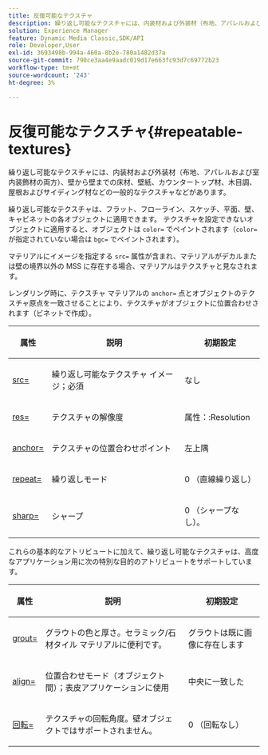 ```yaml
---
title: 反復可能なテクスチャ
description: 繰り返し可能なテクスチャには、内装材および外装材（布地、アパレルおよび室内装飾材の両方）、壁から壁までの床材、壁紙、カウンタートップ材、木目調、屋根およびサイディング材などの一般的なテクスチャなどがあります。
solution: Experience Manager
feature: Dynamic Media Classic,SDK/API
role: Developer,User
exl-id: 3693498b-994a-460a-8b2e-780a1482d37a
source-git-commit: 790ce3aa4e9aadc019d17e663fc93d7c69772b23
workflow-type: tm+mt
source-wordcount: '243'
ht-degree: 3%

---
```


# 反復可能なテクスチャ{#repeatable-textures}

繰り返し可能なテクスチャには、内装材および外装材（布地、アパレルおよび室内装飾材の両方）、壁から壁までの床材、壁紙、カウンタートップ材、木目調、屋根およびサイディング材などの一般的なテクスチャなどがあります。

繰り返し可能なテクスチャは、フラット、フローライン、スケッチ、平面、壁、キャビネットの各オブジェクトに適用できます。 テクスチャを設定できないオブジェクトに適用すると、オブジェクトは `color=` でペイントされます（`color=` が指定されていない場合は `bgc=` でペイントされます）。

マテリアルにイメージを指定する `src=` 属性が含まれ、マテリアルがデカルまたは壁の境界以外の MSS に存在する場合、マテリアルはテクスチャと見なされます。

レンダリング時に、テクスチャ マテリアルの `anchor=` 点とオブジェクトのテクスチャ原点を一致させることにより、テクスチャがオブジェクトに位置合わせされます（ビネットで作成）。

<table id="table_992A6E93E4274B598A236F8F728F017A"> 
 <thead> 
  <tr> 
   <th colname="col1" class="entry"> <p>属性 </p> </th> 
   <th colname="col2" class="entry"> <p>説明 </p> </th> 
   <th colname="col3" class="entry"> <p>初期設定 </p> </th> 
  </tr> 
 </thead>
 <tbody> 
  <tr> 
   <td colname="col1"> <p> <a href="../../../../../../ir-api/http-protocol/image-rendering-api-ref/c-ir-http-protocol-ref/c-ir-http-protocol-command-reference/r-ir-src.md#reference-62c98abad22149d68d405ed6aaff8272" type="reference" format="dita" scope="local"> <span class="codeph"> src= </span> </a> </p> </td> 
   <td colname="col2"> <p>繰り返し可能なテクスチャ イメージ；必須 </p> </td> 
   <td colname="col3"> <p>なし </p> </td> 
  </tr> 
  <tr> 
   <td colname="col1"> <p> <a href="../../../../../../ir-api/http-protocol/image-rendering-api-ref/c-ir-http-protocol-ref/c-ir-http-protocol-command-reference/r-ir-res.md#reference-0ad9de8887144c83a6db97b4994f7c04" type="reference" format="dita" scope="local"> <span class="codeph"> res= </span> </a> </p> </td> 
   <td colname="col2"> <p>テクスチャの解像度 </p> </td> 
   <td colname="col3"> <span class="codeph"> 属性：:Resolution </span> </td> 
  </tr> 
  <tr> 
   <td colname="col1"> <p> <a href="../../../../../../ir-api/http-protocol/image-rendering-api-ref/c-ir-http-protocol-ref/c-ir-http-protocol-command-reference/r-ir-http-anchor.md#reference-d53923d785c9442997dc7f2199524c26" type="reference" format="dita" scope="local"> <span class="codeph"> anchor= </span> </a> </p> </td> 
   <td colname="col2"> <p>テクスチャの位置合わせポイント </p> </td> 
   <td colname="col3"> <p>左上隅 </p> </td> 
  </tr> 
  <tr> 
   <td colname="col1"> <p> <a href="../../../../../../ir-api/http-protocol/image-rendering-api-ref/c-ir-http-protocol-ref/c-ir-http-protocol-command-reference/r-ir-http-repeat.md#reference-37749da8233f42599ecf4731055fb7d8" type="reference" format="dita" scope="local"> <span class="codeph"> repeat= </span> </a> </p> </td> 
   <td colname="col2"> <p>繰り返しモード </p> </td> 
   <td colname="col3"> <p>0 （直線繰り返し） </p> </td> 
  </tr> 
  <tr> 
   <td colname="col1"> <p> <a href="../../../../../../ir-api/http-protocol/image-rendering-api-ref/c-ir-http-protocol-ref/c-ir-http-protocol-command-reference/r-ir-http-sharp.md#reference-acdd87f6b5de4e3a85e5d3c03022a35a" type="reference" format="dita" scope="local"> <span class="codeph"> sharp= </span> </a> </p> </td> 
   <td colname="col2"> <p>シャープ </p> </td> 
   <td colname="col3"> <p>0 （シャープなし）。 </p> </td> 
  </tr> 
 </tbody> 
</table>

これらの基本的なアトリビュートに加えて、繰り返し可能なテクスチャは、高度なアプリケーション用に次の特別な目的のアトリビュートをサポートしています。

<table id="table_A97365804CB143DEB31F26A65DA3CE04"> 
 <thead> 
  <tr> 
   <th colname="col1" class="entry"> <p>属性 </p> </th> 
   <th colname="col2" class="entry"> <p>説明 </p> </th> 
   <th colname="col3" class="entry"> <p>初期設定 </p> </th> 
  </tr> 
 </thead>
 <tbody> 
  <tr> 
   <td colname="col1"> <p> <a href="../../../../../../ir-api/http-protocol/image-rendering-api-ref/c-ir-http-protocol-ref/c-ir-http-protocol-command-reference/r-ir-grout.md#reference-73651cbbbc344adba2626ef950d3672a" type="reference" format="dita" scope="local"> <span class="codeph"> grout= </span> </a> </p> </td> 
   <td colname="col2"> <p>グラウトの色と厚さ。セラミック/石材タイル マテリアルに便利です。 </p> </td> 
   <td colname="col3"> <p>グラウトは既に画像に存在します </p> </td> 
  </tr> 
  <tr> 
   <td colname="col1"> <p> <a href="../../../../../../ir-api/http-protocol/image-rendering-api-ref/c-ir-http-protocol-ref/c-ir-http-protocol-command-reference/r-ir-align.md#reference-4d63baa522ce42f9b15167ba34c5c6a7" type="reference" format="dita" scope="local"> <span class="codeph"> align= </span> </a> </p> </td> 
   <td colname="col2"> <p>位置合わせモード（オブジェクト間）；表皮アプリケーションに使用 </p> </td> 
   <td colname="col3"> <p>中央に一致した </p> </td> 
  </tr> 
  <tr> 
   <td colname="col1"> <p> <a href="../../../../../../ir-api/http-protocol/image-rendering-api-ref/c-ir-http-protocol-ref/c-ir-http-protocol-command-reference/r-ir-rotate.md#reference-3745d74a913e4065b7ac009fb4fd9e3c" type="reference" format="dita" scope="local"> <span class="codeph"> 回転= </span> </a> </p> </td> 
   <td colname="col2"> <p>テクスチャの回転角度。壁オブジェクトではサポートされません。 </p> </td> 
   <td colname="col3"> <p>0 （回転なし） </p> </td> 
  </tr> 
 </tbody> 
</table>
